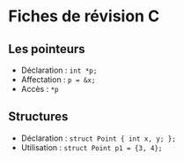 # Fiches de révision C

## Les pointeurs
- Déclaration : `int *p;`
- Affectation : `p = &x;`
- Accès : `*p`

## Structures
- Déclaration : `struct Point { int x, y; };`
- Utilisation : `struct Point p1 = {3, 4};`